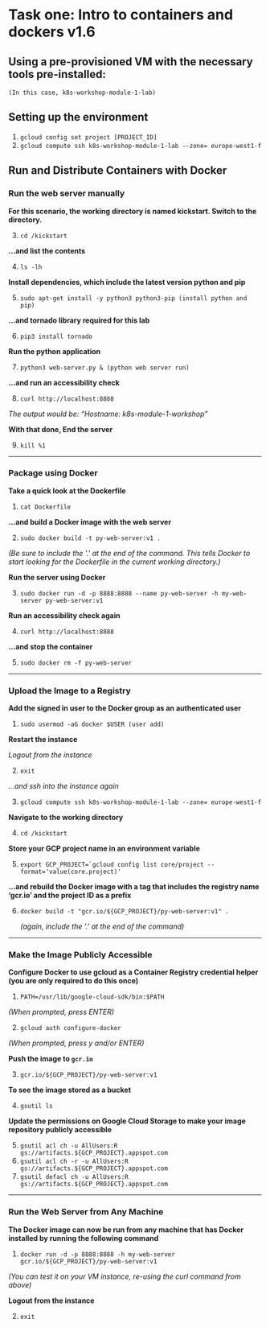 # Task one: Intro to containers and dockers v1.6

## Using a pre-provisioned VM with the necessary tools pre-installed:
	(In this case, k8s-workshop-module-1-lab)
	
## Setting up the environment
1.	`gcloud config set project [PROJECT_ID]`
2.	`gcloud compute ssh k8s-workshop-module-1-lab --zone= europe-west1-f`
## Run and Distribute Containers with Docker
### Run the web server manually
**For this scenario, the working directory is named kickstart. Switch to the directory.**
 
3.	`cd /kickstart`

**…and list the contents**

4.	`ls -lh`

**Install dependencies, which include the latest version python and pip**

5.	`sudo apt-get install -y python3 python3-pip (install python and pip)`

**…and tornado library required for this lab**

6.	`pip3 install tornado` 

**Run the python application**

7.	`python3 web-server.py & (python web server run)`

**…and run an accessibility check**

8.	`curl http://localhost:8888`

*The output would be:  “Hostname: k8s-module-1-workshop”*

**With that done, End the server**

9.	`kill %1`
-------------------------------------------------
### Package using Docker
**Take a quick look at the Dockerfile**
1.	`cat Dockerfile`

**…and build a Docker image with the web server**

2.	`sudo docker build -t py-web-server:v1 .` 

*(Be sure to include the '.' at the end of the command. This tells Docker to start looking for the Dockerfile in the current working directory.)*

**Run the server using Docker**

3.	`sudo docker run -d -p 8888:8888 --name py-web-server -h my-web-server py-web-server:v1`

**Run an accessibility check again**

4.	`curl http://localhost:8888`

**…and stop the container**

5.	`sudo docker rm -f py-web-server`
-------------------------------------------------
### Upload the Image to a Registry
**Add the signed in user to the Docker group as an authenticated user**
1.	 `sudo usermod -aG docker $USER (user add)`

**Restart the instance**

*Logout from the instance*

2.	`exit`

*…and ssh into the instance again*

3.	`gcloud compute ssh k8s-workshop-module-1-lab --zone= europe-west1-f`

**Navigate to the working directory**

4.	`cd /kickstart`

**Store your GCP project name in an environment variable**

5.	 ``export GCP_PROJECT=`gcloud config list core/project --format='value(core.project)'``

**…and rebuild the Docker image with a tag that includes the registry name ‘gcr.io’ and the project ID as a prefix**

6.	`docker build -t "gcr.io/${GCP_PROJECT}/py-web-server:v1" .`

	*(again, include the ’.’ at the end of the command)*
-----------------------------------------------------
### Make the Image Publicly Accessible
**Configure Docker to use gcloud as a Container Registry credential helper (you are only required to do this once)**
1.	`PATH=/usr/lib/google-cloud-sdk/bin:$PATH`

*(When prompted, press ENTER)*

2.	`gcloud auth configure-docker`

*(When prompted, press y and/or ENTER)*

**Push the image to `gcr.io`**

3.	`gcr.io/${GCP_PROJECT}/py-web-server:v1`

**To see the image stored as a bucket**

4.	 `gsutil ls`

**Update the permissions on Google Cloud Storage to make your image repository publicly accessible**

5.	`gsutil acl ch -u AllUsers:R gs://artifacts.${GCP_PROJECT}.appspot.com`
6.	`gsutil acl ch -r -u AllUsers:R gs://artifacts.${GCP_PROJECT}.appspot.com`
7.	`gsutil defacl ch -u AllUsers:R gs://artifacts.${GCP_PROJECT}.appspot.com`
----------------------------------------------------------
### Run the Web Server from Any Machine
**The Docker image can now be run from any machine that has Docker installed by running the following command**
1.	`docker run -d -p 8888:8888 -h my-web-server gcr.io/${GCP_PROJECT}/py-web-server:v1`

*(You can test it on your VM instance, re-using the curl command from above)*

**Logout from the instance**

2.	`exit`
